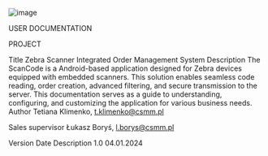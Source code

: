 ![image](https://github.com/alexlklim/EcoScan/assets/91628959/766302aa-bc86-49dd-b272-22a9b5bbc7fe)

USER DOCUMENTATION

PROJECT

Title	 Zebra Scanner Integrated Order Management System
Description	The ScanCode is a Android-based application designed for Zebra devices equipped with embedded scanners. This solution enables seamless code reading, order creation, advanced filtering, and secure transmission to the server. This documentation serves as a guide to understanding, configuring, and customizing the application for various business needs.
Author	Tetiana Klimenko,   t.klimenko@csmm.pl

Sales supervisor	Łukasz Boryś,   l.borys@csmm.pl



Version	Date	Description
1.0	04.01.2024	

